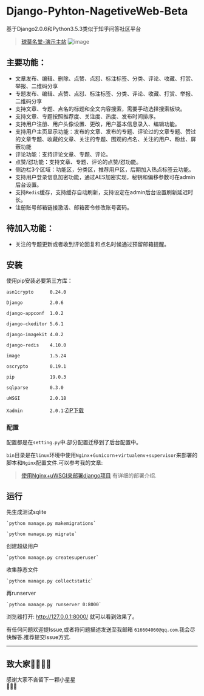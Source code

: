 # Django-Pyhton-NagetiveWeb-Beta

基于Django2.0.6和Python3.5.3类似于知乎问答社区平台
>[球莫名堂-演示主站](https://www.nagetive.com)
![image](https://github.com/flysafely/Django-Pyhton-NagetiveWeb-Beta/blob/master/ep.jpg)
## 主要功能：
- 文章发布、编辑、删除、点赞、点怼、标注标签、分类、评论、收藏、打赏、举报、二维码分享
- 专题发布、编辑、点赞、点怼、标注标签、分类、评论、收藏、打赏、举报、二维码分享
- 支持文章、专题、点名的标题和全文内容搜索，需要手动选择搜索板块。
- 支持文章、专题按照推荐度、关注度、热度、发布时间排序。
- 支持用户注册、用户头像设置、更改，用户基本信息录入、编辑功能。
- 支持用户主页显示功能：发布的文章、发布的专题、评论过的文章专题、赞过的文章专题、收藏的文章、关注的专题、围观的点名、关注的用户、粉丝、屏蔽功能
- 评论功能：支持评论文章、专题、评论。
- 点赞/怼功能：支持文章、专题、评论的点赞/怼功能。
- 侧边栏3个区域：功能区，分类区，推荐用户区，后期加入热点标签云功能。
- 支持用户登录信息加密功能，通过AES加密实现，秘钥和偏移参数可在admin 后台设置。
- 支持`Redis`缓存，支持缓存自动刷新，支持设定在admin后台设置刷新延迟时长。
- 注册账号邮箱链接激活、邮箱密令修改账号密码。

## 待加入功能：
- 关注的专题更新或者收到评论回复和点名时候通过预留邮箱提醒。

## 安装
使用pip安装必要第三方库：  

`asn1crypto      0.24.0`

`Django          2.0.6`

`django-appconf  1.0.2`

`django-ckeditor 5.6.1`  

`django-imagekit 4.0.2`  

`django-redis    4.10.0`

`image           1.5.24`

`oscrypto        0.19.1`

`pip             19.0.3`

`sqlparse        0.3.0`

`uWSGI           2.0.18`

`Xadmin          2.0.1`:[ZIP下载](https://github.com/sshwsfc/xadmin/tree/django2)

### 配置
配置都是在`setting.py`中.部分配置迁移到了后台配置中。

`bin`目录是在`linux`环境中使用`Nginx`+`Gunicorn`+`virtualenv`+`supervisor`来部署的脚本和`Nginx`配置文件.可以参考我的文章:

>[使用Nginx+uWSGI来部署django项目](https://www.cnblogs.com/chenice/p/6921727.html)
有详细的部署介绍.

## 运行
 先生成测试sqlite
 
    `python manage.py makemigrations`
    
    `python manage.py migrate`
    
 创建超级用户
 
    `python manage.py createsuperuser`
    
 收集静态文件
 
    `python manage.py collectstatic`
    
 再runserver
 
    `python manage.py runserver 0:8000`
    

 浏览器打开: http://127.0.0.1:8000/  就可以看到效果了。
 

 有任何问题欢迎提Issue,或者将问题描述发送至我邮箱 `616604060@qq.com`.我会尽快解答.推荐提交Issue方式.  
 
 ---
 ## 致大家🙋‍♀️🙋‍♂️
 感谢大家不吝留下一颗小星星  
🙏🙏🙏
